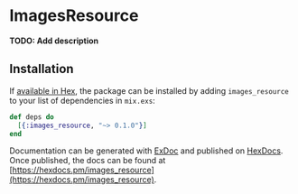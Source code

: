 # ImagesResource

**TODO: Add description**

## Installation

If [available in Hex](https://hex.pm/docs/publish), the package can be installed
by adding `images_resource` to your list of dependencies in `mix.exs`:

```elixir
def deps do
  [{:images_resource, "~> 0.1.0"}]
end
```

Documentation can be generated with [ExDoc](https://github.com/elixir-lang/ex_doc)
and published on [HexDocs](https://hexdocs.pm). Once published, the docs can
be found at [https://hexdocs.pm/images_resource](https://hexdocs.pm/images_resource).

